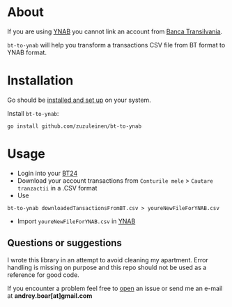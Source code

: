 # About

If you are using [YNAB](https://www.youneedabudget.com/) you cannot link an account
from [Banca Transilvania](https://www.bancatransilvania.ro/).

`bt-to-ynab` will help you transform a transactions CSV file from BT format to YNAB format.

# Installation

Go should be [installed and set up](https://golang.org/doc/install) on your system.

Install `bt-to-ynab`:

```shell 
go install github.com/zuzuleinen/bt-to-ynab
```

# Usage

* Login into your [BT24](https://www.bt24.ro/)
* Download your account transactions from `Conturile mele` > `Cautare tranzactii` in a .CSV format
* Use

```shell
bt-to-ynab downloadedTansactionsFromBT.csv > youreNewFileForYNAB.csv
```

* Import `youreNewFileForYNAB.csv` in [YNAB](https://www.youneedabudget.com/)

## Questions or suggestions

I wrote this library in an attempt to avoid cleaning my apartment. Error handling is missing on purpose and this repo
should not be used as a reference for good code.

If you encounter a problem feel free to [open](https://github.com/zuzuleinen/bt-to-ynab/issues/new) an issue or send me
an e-mail at **andrey.boar[at]gmail.com**